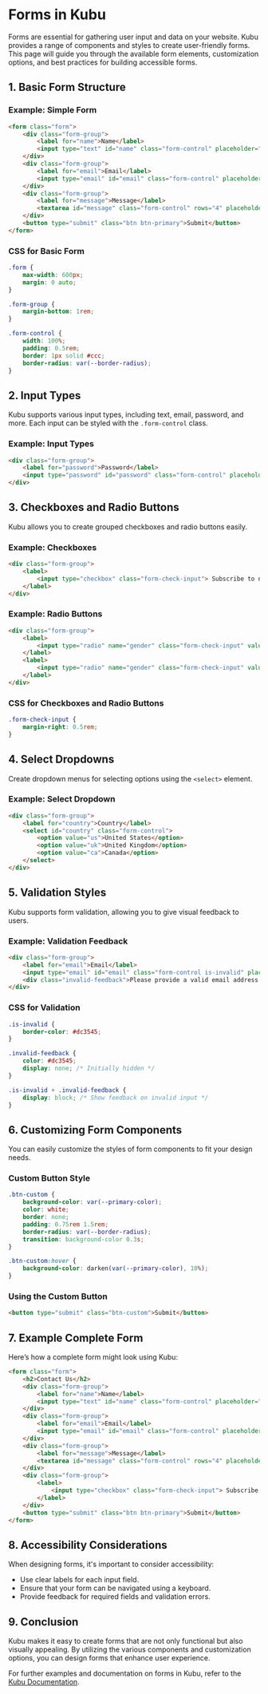 # Forms in Kubu

Forms are essential for gathering user input and data on your website. Kubu provides a range of components and styles to create user-friendly forms. This page will guide you through the available form elements, customization options, and best practices for building accessible forms.

## 1. Basic Form Structure

### Example: Simple Form

```html
<form class="form">
    <div class="form-group">
        <label for="name">Name</label>
        <input type="text" id="name" class="form-control" placeholder="Enter your name" required>
    </div>
    <div class="form-group">
        <label for="email">Email</label>
        <input type="email" id="email" class="form-control" placeholder="Enter your email" required>
    </div>
    <div class="form-group">
        <label for="message">Message</label>
        <textarea id="message" class="form-control" rows="4" placeholder="Your message"></textarea>
    </div>
    <button type="submit" class="btn btn-primary">Submit</button>
</form>
```

### CSS for Basic Form

```css
.form {
    max-width: 600px;
    margin: 0 auto;
}

.form-group {
    margin-bottom: 1rem;
}

.form-control {
    width: 100%;
    padding: 0.5rem;
    border: 1px solid #ccc;
    border-radius: var(--border-radius);
}
```

## 2. Input Types

Kubu supports various input types, including text, email, password, and more. Each input can be styled with the `.form-control` class.

### Example: Input Types

```html
<div class="form-group">
    <label for="password">Password</label>
    <input type="password" id="password" class="form-control" placeholder="Enter your password" required>
</div>
```

## 3. Checkboxes and Radio Buttons

Kubu allows you to create grouped checkboxes and radio buttons easily.

### Example: Checkboxes

```html
<div class="form-group">
    <label>
        <input type="checkbox" class="form-check-input"> Subscribe to newsletter
    </label>
</div>
```

### Example: Radio Buttons

```html
<div class="form-group">
    <label>
        <input type="radio" name="gender" class="form-check-input" value="male"> Male
    </label>
    <label>
        <input type="radio" name="gender" class="form-check-input" value="female"> Female
    </label>
</div>
```

### CSS for Checkboxes and Radio Buttons

```css
.form-check-input {
    margin-right: 0.5rem;
}
```

## 4. Select Dropdowns

Create dropdown menus for selecting options using the `<select>` element.

### Example: Select Dropdown

```html
<div class="form-group">
    <label for="country">Country</label>
    <select id="country" class="form-control">
        <option value="us">United States</option>
        <option value="uk">United Kingdom</option>
        <option value="ca">Canada</option>
    </select>
</div>
```

## 5. Validation Styles

Kubu supports form validation, allowing you to give visual feedback to users.

### Example: Validation Feedback

```html
<div class="form-group">
    <label for="email">Email</label>
    <input type="email" id="email" class="form-control is-invalid" placeholder="Enter your email" required>
    <div class="invalid-feedback">Please provide a valid email address.</div>
</div>
```

### CSS for Validation

```css
.is-invalid {
    border-color: #dc3545;
}

.invalid-feedback {
    color: #dc3545;
    display: none; /* Initially hidden */
}

.is-invalid + .invalid-feedback {
    display: block; /* Show feedback on invalid input */
}
```

## 6. Customizing Form Components

You can easily customize the styles of form components to fit your design needs.

### Custom Button Style

```css
.btn-custom {
    background-color: var(--primary-color);
    color: white;
    border: none;
    padding: 0.75rem 1.5rem;
    border-radius: var(--border-radius);
    transition: background-color 0.3s;
}

.btn-custom:hover {
    background-color: darken(var(--primary-color), 10%);
}
```

### Using the Custom Button

```html
<button type="submit" class="btn-custom">Submit</button>
```

## 7. Example Complete Form

Here’s how a complete form might look using Kubu:

```html
<form class="form">
    <h2>Contact Us</h2>
    <div class="form-group">
        <label for="name">Name</label>
        <input type="text" id="name" class="form-control" placeholder="Enter your name" required>
    </div>
    <div class="form-group">
        <label for="email">Email</label>
        <input type="email" id="email" class="form-control" placeholder="Enter your email" required>
    </div>
    <div class="form-group">
        <label for="message">Message</label>
        <textarea id="message" class="form-control" rows="4" placeholder="Your message"></textarea>
    </div>
    <div class="form-group">
        <label>
            <input type="checkbox" class="form-check-input"> Subscribe to newsletter
        </label>
    </div>
    <button type="submit" class="btn btn-primary">Submit</button>
</form>
```

## 8. Accessibility Considerations

When designing forms, it's important to consider accessibility:

- Use clear labels for each input field.
- Ensure that your form can be navigated using a keyboard.
- Provide feedback for required fields and validation errors.

## 9. Conclusion

Kubu makes it easy to create forms that are not only functional but also visually appealing. By utilizing the various components and customization options, you can design forms that enhance user experience.

For further examples and documentation on forms in Kubu, refer to the [Kubu Documentation](https://github.com/yourusername/kubu/docs).
